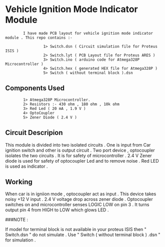 # Vehicle Ignition Mode Indicator Module

            I have made PCB layout for vehicle ignition mode indicator module . This repo contains :-
                     
                     1> Switch.dsn ( Circuit simulation file for Proteus ISIS )
                     2> Switch.lyt ( PCB Layout file for Proteus ARES )
                     3> Switch.ino ( arduino code for Atmega328P Microcontroller )
                     4> Switch.hex ( generated HEX file for Atmega328P )
                     5> Switch ( without terminal block ).dsn
                    
## Components Used

            1> Atmega328P Microcontroller.
            2> Resistors :- 430 ohm , 180 ohm , 10k ohm
            3> Red Led ( 20 mA , 1.9 V )
            4> OptoCoupler
            5> Zener Diode ( 2.4 V )
                     
## Circuit Descripion

This module is divided into two isolated circuits . One is input from Car ignition switch and other is output circuit . 
Two port device , optocoupler isolates the two circuits . It is for safety of microcontroller . 2.4 V Zener diode is used for safety of optocoupler Led and to remove noise . Red LED is used as indicator .

## Working

When car is in igniion mode , optocoupler act as input . This device takes noisy +12 V input . 2.4 V voltage drop across zener diode . Optocoupler switches on and microcontroller senses LOGIC LOW on pin 3 . It turns output pin 4 from HIGH to LOW which glows LED .


###NOTE :

If model for terminal block is not available in your proteus ISIS then " Switch.dsn " do not simulate . Use " Switch ( without terminal block ) .dsn " for simulation .
